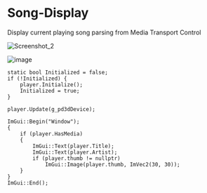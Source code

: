 # Song-Display
Display current playing song parsing from Media Transport Control

![Screenshot_2](https://user-images.githubusercontent.com/95361171/227369134-5d6a7d90-29d5-428f-9cb7-a7148c533123.png)


![image](https://github.com/13yz/ImGui-Song-Display/assets/145342788/f49c1427-1bcc-4629-af10-06a3116cf28a)


```
static bool Initialized = false;
if (!Initialized) {
    player.Initialize();
    Initialized = true;
}

player.Update(g_pd3dDevice);

ImGui::Begin("Window");
{
    if (player.HasMedia)
    {
        ImGui::Text(player.Title);
        ImGui::Text(player.Artist);
        if (player.thumb != nullptr)
            ImGui::Image(player.thumb, ImVec2(30, 30));
    }
}
ImGui::End();
 ```
